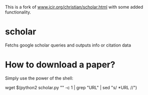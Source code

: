 This is a fork of www.icir.org/christian/scholar.html with some added functionality.

scholar
=======

Fetchs google scholar queries and outputs info or citation data


How to download a paper?
========================

Simply use the power of the shell:

wget $(python2 scholar.py "<SEARCHTERMS>" -c 1 | grep "URL" | sed "s/ *URL //")
